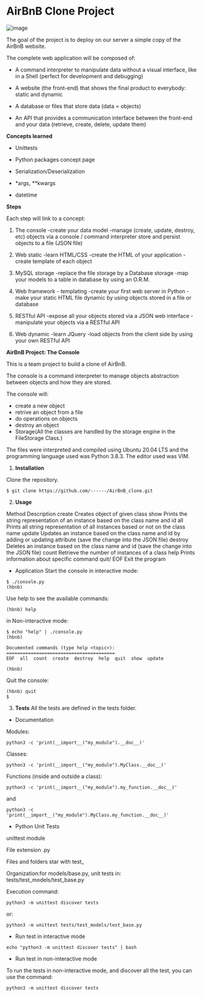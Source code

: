 # **AirBnB Clone Project**
![image](https://user-images.githubusercontent.com/99338832/224989645-2aa6247d-7b73-48bd-b755-2149e45582c1.png)


The goal of the project is to deploy on our server a simple copy of the AirBnB website.

The complete web application will be composed of:

- A command interpreter to manipulate data without a visual interface, like in a Shell (perfect for development and debugging)

- A website (the front-end) that shows the final product to everybody: static and dynamic

- A database or files that store data (data = objects)

- An API that provides a communication interface between the front-end and your data (retrieve, create, delete, update them)


**Concepts learned**

- Unittests

- Python packages concept page

- Serialization/Deserialization

- *args, **kwargs

- datetime


**Steps**

Each step will link to a concept:

1. The console
-create your data model
-manage (create, update, destroy, etc) objects via a console / command interpreter
store and persist objects to a file (JSON file)

2. Web static
-learn HTML/CSS
-create the HTML of your application
-create template of each object

3. MySQL storage
-replace the file storage by a Database storage
-map your models to a table in database by using an O.R.M.

4. Web framework - templating
-create your first web server in Python
-make your static HTML file dynamic by using objects stored in a file or database

5. RESTful API
-expose all your objects stored via a JSON web interface
-manipulate your objects via a RESTful API

6. Web dynamic
-learn JQuery
-load objects from the client side by using your own RESTful API



**AirBnB Project: The Console**

This is a team project to build a clone of AirBnB.

The console is a command interpreter to manage objects abstraction between objects and how they are stored.

The console will:

- create a new object
- retrive an object from a file
- do operations on objects
- destroy an object
- Storage(All the classes are handled by the storage engine in the FileStorage Class.)

The files were interpreted and compiled using Ubuntu 20.04 LTS and the  programming language used was Python 3.8.3. 
The editor used was VIM.


1. **Installation**

Clone the repository.
```
$ git clone https://github.com/------/AirBnB_clone.git
```

2. **Usage**

Method	Description
create	Creates object of given class
show	Prints the string representation of an instance based on the class name and id
all	Prints all string representation of all instances based or not on the class name
update	Updates an instance based on the class name and id by adding or updating attribute (save the change into the JSON file)
destroy	Deletes an instance based on the class name and id (save the change into the JSON file)
count	Retrieve the number of instances of a class
help	Prints information about specific command
quit/ EOF	Exit the program

- Application
Start the console in interactive mode:
```
$ ./console.py
(hbnb)
```
Use help to see the available commands:
```
(hbnb) help
```

in Non-interactive mode:

```
$ echo "help" | ./console.py
(hbnb)

Documented commands (type help <topic>):
========================================
EOF  all  count  create  destroy  help  quit  show  update

(hbnb)
```
Quit the console:
```
(hbnb) quit
$
```

3. **Tests**
All the tests are defined in the tests folder.

- Documentation

Modules:
```
python3 -c 'print(__import__("my_module").__doc__)'
```
Classes:
```
python3 -c 'print(__import__("my_module").MyClass.__doc__)'
```
Functions (inside and outside a class):
```
python3 -c 'print(__import__("my_module").my_function.__doc__)'
```
and
```
python3 -c 'print(__import__("my_module").MyClass.my_function.__doc__)'
```

- Python Unit Tests

unittest module

File extension .py

Files and folders star with test_

Organization:for models/base.py, unit tests in: tests/test_models/test_base.py

Execution command: 

```
python3 -m unittest discover tests
```

or:
```
python3 -m unittest tests/test_models/test_base.py
```

- Run test in interactive mode

```
echo "python3 -m unittest discover tests" | bash
```

- Run test in non-interactive mode

To run the tests in non-interactive mode, and discover all the test, you can use the command:

```
python3 -m unittest discover tests
```
